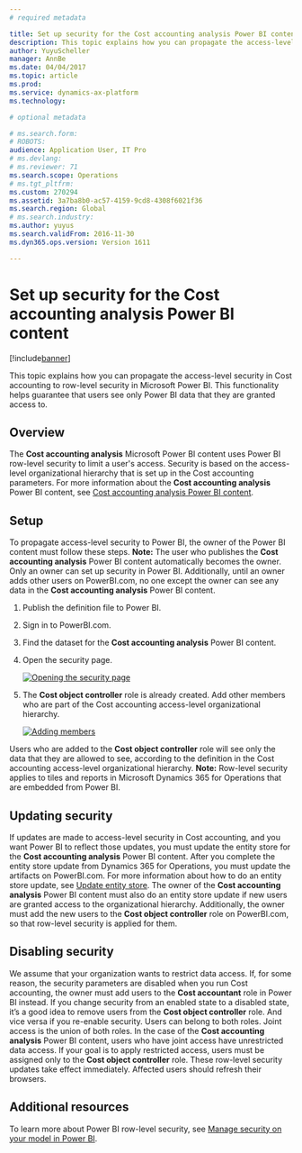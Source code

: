 ```yaml
---
# required metadata

title: Set up security for the Cost accounting analysis Power BI content
description: This topic explains how you can propagate the access-level security in Cost accounting to row-level security in Microsoft Power BI. This functionality helps guarantee that users see only Power BI data that they are granted access to.
author: YuyuScheller
manager: AnnBe
ms.date: 04/04/2017
ms.topic: article
ms.prod: 
ms.service: dynamics-ax-platform
ms.technology: 

# optional metadata

# ms.search.form: 
# ROBOTS: 
audience: Application User, IT Pro
# ms.devlang: 
# ms.reviewer: 71
ms.search.scope: Operations
# ms.tgt_pltfrm: 
ms.custom: 270294
ms.assetid: 3a7ba8b0-ac57-4159-9cd8-4308f6021f36
ms.search.region: Global
# ms.search.industry: 
ms.author: yuyus
ms.search.validFrom: 2016-11-30
ms.dyn365.ops.version: Version 1611

---
```


# Set up security for the Cost accounting analysis Power BI content

[!include[banner](../includes/banner.md)]


This topic explains how you can propagate the access-level security in Cost accounting to row-level security in Microsoft Power BI. This functionality helps guarantee that users see only Power BI data that they are granted access to.

Overview
--------

The **Cost accounting analysis** Microsoft Power BI content uses Power BI row-level security to limit a user's access. Security is based on the access-level organizational hierarchy that is set up in the Cost accounting parameters. For more information about the **Cost accounting analysis** Power BI content, see [Cost accounting analysis Power BI content](cost-accounting-analysis-content-pack.md).

## Setup
To propagate access-level security to Power BI, the owner of the Power BI content must follow these steps. **Note:** The user who publishes the **Cost accounting analysis** Power BI content automatically becomes the owner. Only an owner can set up security in Power BI. Additionally, until an owner adds other users on PowerBI.com, no one except the owner can see any data in the **Cost accounting analysis** Power BI content.

1.  Publish the definition file to Power BI.
2.  Sign in to PowerBI.com.
3.  Find the dataset for the **Cost accounting analysis** Power BI content.
4.  Open the security page. 

    [![Opening the security page](https://msdynamics.blob.core.windows.net/media/2017/02/CA-picture-1.png)](https://msdynamics.blob.core.windows.net/media/2017/02/CA-picture-1.png)

5.  The **Cost object controller** role is already created. Add other members who are part of the Cost accounting access-level organizational hierarchy. 

    [![Adding members](https://msdynamics.blob.core.windows.net/media/2017/02/CA-picture-2.png)](https://msdynamics.blob.core.windows.net/media/2017/02/CA-picture-2.png)

Users who are added to the **Cost object controller** role will see only the data that they are allowed to see, according to the definition in the Cost accounting access-level organizational hierarchy. **Note:** Row-level security applies to tiles and reports in Microsoft Dynamics 365 for Operations that are embedded from Power BI.

## Updating security
If updates are made to access-level security in Cost accounting, and you want Power BI to reflect those updates, you must update the entity store for the **Cost accounting analysis** Power BI content. After you complete the entity store update from Dynamics 365 for Operations, you must update the artifacts on PowerBI.com. For more information about how to do an entity store update, see [Update entity store](power-bi-integration-entity-store.md#update-entity-store). The owner of the **Cost accounting analysis** Power BI content must also do an entity store update if new users are granted access to the organizational hierarchy. Additionally, the owner must add the new users to the **Cost object controller** role on PowerBI.com, so that row-level security is applied for them.

## Disabling security
We assume that your organization wants to restrict data access. If, for some reason, the security parameters are disabled when you run Cost accounting, the owner must add users to the **Cost accountant** role in Power BI instead. If you change security from an enabled state to a disabled state, it’s a good idea to remove users from the **Cost object controller** role. And vice versa if you re-enable security. Users can belong to both roles. Joint access is the union of both roles. In the case of the **Cost accounting analysis** Power BI content, users who have joint access have unrestricted data access. If your goal is to apply restricted access, users must be assigned only to the **Cost object controller** role. These row-level security updates take effect immediately. Affected users should refresh their browsers.

## Additional resources
To learn more about Power BI row-level security, see [Manage security on your model in Power BI](https://powerbi.microsoft.com/en-us/documentation/powerbi-admin-rls/#manage-security-on-your-model).



